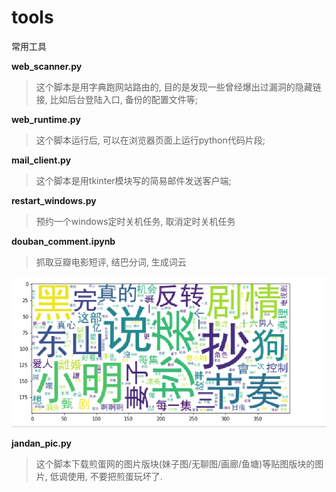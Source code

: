# tools
常用工具

**web_scanner.py**

> 这个脚本是用字典跑网站路由的, 目的是发现一些曾经爆出过漏洞的隐藏链接, 比如后台登陆入口, 备份的配置文件等;

**web_runtime.py**

> 这个脚本运行后, 可以在浏览器页面上运行python代码片段;

**mail_client.py**

> 这个脚本是用tkinter模块写的简易邮件发送客户端;

**restart_windows.py**

> 预约一个windows定时关机任务, 取消定时关机任务

**douban_comment.ipynb**

> 抓取豆瓣电影短评, 结巴分词, 生成词云

![豆瓣电影](./screenshots/douban_movie.png)

**jandan_pic.py**

> 这个脚本下载煎蛋网的图片版块(妹子图/无聊图/画廊/鱼塘)等贴图版块的图片, 低调使用, 不要把煎蛋玩坏了.

